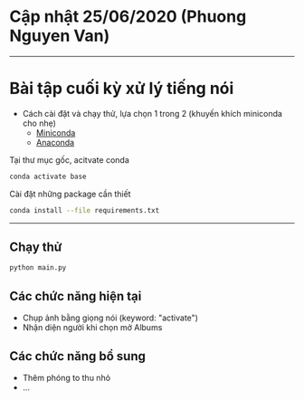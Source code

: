 # Cập nhật 25/06/2020 (Phuong Nguyen Van)</b>
<hr/>

<h1>Bài tập cuối kỳ xử lý tiếng nói</h1>

* Cách cài đặt và chạy thử, lựa chọn 1 trong 2 (khuyến khích miniconda cho nhẹ)
  * [Miniconda](https://docs.conda.io/en/latest/miniconda.html)
  * [Anaconda](https://docs.anaconda.com/anaconda/install/)

<p>Tại thư mục gốc, acitvate conda </p>

```bash
conda activate base
```

<p>Cài đặt những package cần thiết</p>

```bash
conda install --file requirements.txt
```

<hr/>
<h2>Chạy thử</h2>

```bash
python main.py
```

<h2>Các chức năng hiện tại</h2>
<ul>
<li>Chụp ảnh bằng giọng nói (keyword: "activate")</li>
<li>Nhận diện người khi chọn mở Albums</li>
</ul>
<h2>Các chức năng bổ sung</h2>
<ul>
<li>Thêm phóng to thu nhỏ</li>
<li>...</li>
</ul>

